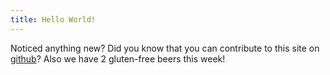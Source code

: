 ```yaml
---
title: Hello World!
---
```


Noticed anything new? Did you know that you can contribute to this site on [github](http://github.com/pspegg/steakout)? Also we have 2 gluten-free beers this week!